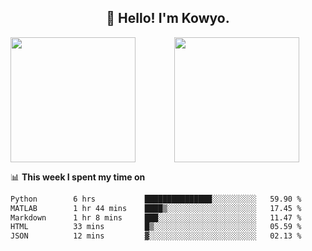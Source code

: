 <h2 align="center">👋 Hello! I'm Kowyo.</h2>

<div style="display: flex; justify-content: space-between;">
  <a href="https://github.com/anuraghazra/github-readme-stats" style="flex: 1; margin-right: 10px;">
    <img height=200 align="center" src="https://github-readme-stats.vercel.app/api?username=kowyo" />
  </a>
  <a href="https://github.com/anuraghazra/convoychat" style="flex: 1; margin-left: 10px;">
    <img height=200 align="center" src="https://github-readme-stats.vercel.app/api/top-langs?username=kowyo&exclude_repo=Roll-a-Ball,mobile-robot,eggy-party,Engineering-Competition-Robot&layout=compact&langs_count=8&card_width=200" />
  </a>
</div>


📊 **This week I spent my time on**
<!--START_SECTION:waka-->

```txt
Python        6 hrs           ███████████████░░░░░░░░░░   59.90 %
MATLAB        1 hr 44 mins    ████▒░░░░░░░░░░░░░░░░░░░░   17.45 %
Markdown      1 hr 8 mins     ███░░░░░░░░░░░░░░░░░░░░░░   11.47 %
HTML          33 mins         █▒░░░░░░░░░░░░░░░░░░░░░░░   05.59 %
JSON          12 mins         ▓░░░░░░░░░░░░░░░░░░░░░░░░   02.13 %
```

<!--END_SECTION:waka-->
